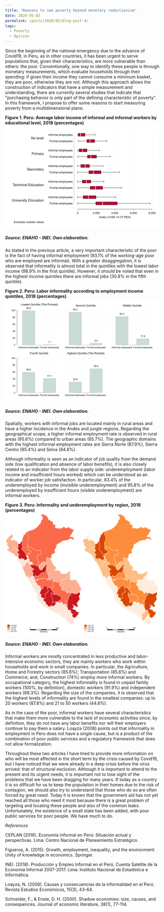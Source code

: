 ```yaml
---
title: 'Reasons to see poverty beyond monetary reductionism'
date: 2020-05-03
permalink: /posts/2020/05/blog-post-4/
tags:
  - Poverty
  - Opinion
---
```


Since the beginning of the national emergency due to the advance of Covid19, in Peru, as in other countries, it has been urgent to serve populations that, given their characteristics, are more vulnerable than others: the poor. Conventionally, one way to identify these people is through monetary measurements, which evaluate households through their spending: if given their income they cannot consume a minimum basket, they are poor, otherwise they are not. Although this approach allows the construction of indicators that have a simple measurement and understanding, there are currently several studies that indicate that "purchasing behavior is only part of the defining characteristic of poverty". In this framework, I propose to offer some reasons to start measuring poverty from a multidimensional plane.

**Figure 1. Peru: Average labor income of informal and informal workers by educational level, 2018 (percentages)**
![Editing a markdown file for a talk](/images/post2graph1.png)
##### Source: ENAHO - INEI. Own elaboration.

As stated in the previous article, a very important characteristic of the poor is the fact of having informal employment (93.1% of the working-age poor who are employed are informal). With a greater disaggregation, it is observed that informality is almost total in the quintiles with the lowest labor income (98.9% in the first quintile). However, it should be noted that even in the highest income quintiles there are informal jobs (30.8% in the fifth quintile).

**Figure 2. Peru: Labor informality according to employment income quintiles, 2018 (percentages)**
![Editing a markdown file for a talk](/images/post2graph2.png)
##### Source: ENAHO - INEI. Own elaboration.

Spatially, workers with informal jobs are located mainly in rural areas and have a higher incidence in the Andes and jungle regions. Regarding the geographical scope, a higher informal employment rate is observed in rural areas (95.6%) compared to urban areas (65.7%). The geographic domains with the highest informal employment rates are Sierra Norte (87.9%), Sierra Centro (85.4%) and Selva (84.8%).

Although informality is seen as an indicator of job quality from the demand side (low qualification and absence of labor benefits), it is also closely related to an indicator from the labor supply side: underemployment (labor income and insufficient hours worked) which can be understood as an indicator of worker job satisfaction. In particular, 83.4% of the underemployed by income (invisible underemployment) and 95.8% of the underemployed by insufficient hours (visible underemployment) are informal workers.

**Figure 3. Peru: Informality and underemployment by region, 2018 (percentages)**
![Editing a markdown file for a talk](/images/post2graph3.png)
##### Source: ENAHO - INEI. Own elaboration.

Informal workers are mostly concentrated in less productive and labor-intensive economic sectors, they are mainly workers who work within households and work in small companies. In particular, the Agriculture, Home and Forestry sectors (85.6%); Transportation (85.6%) and Commerce; and, Construction (74%) employ more informal workers. By occupational category, the highest informality is found in unpaid family workers (100%, by definition), domestic workers (91.9%) and independent workers (89.3%). Regarding the size of the companies, it is observed that the highest levels of informality are found in the smallest companies: up to 20 workers (87.8%) and 21 to 50 workers (44.6%).

As in the case of the poor, informal workers have several characteristics that make them more vulnerable to the lack of economic activities since, by definition, they do not have any labor benefits nor will their employers continue to pay them a salary. Loayza (2008) points out that informality in employment in Peru does not have a single cause, but is a product of the combination of poor public services and a regulatory framework that does not allow formalization.

Throughout these two articles I have tried to provide more information on who will be most affected in the short term by the crisis caused by Covid19, but I have noticed that we were already in a deep crisis before the virus arrived: that of structural exclusion. Although it is important to attend to the present and its urgent needs, it is important not to lose sight of the problems that we have been dragging for many years. If today as a country it is so difficult for us to keep the population in their homes due to the risk of contagion, we should also try to understand that those who do so are often forced by great need. Today it is known that the government aid has not yet reached all those who need it most because there is a great problem of targeting and locating these people and also of the common leaks. Unfortunately, the existence of a small state has been added, with poor public services for poor people. We have much to do.

[^1]: In accordance with the Emergency Decree No. 033-2020 that the Independent Bond provides, other characteristics that potential beneficiaries must have: i) they must not be poor according to the General Register of Homes (PGH); ii) they must be in the geographical areas with the greatest health vulnerability; iii) they must not be recipients of other types of subsidies; and, iv) they should not have contracts with the public sector.

*References*

CEPLAN (2016). Economía informal en Perú: Situación actual y perspectivas. Lima: Centro Nacional de Planeamiento Estratégico.

Figueroa, A. (2015). Growth, employment, inequality, and the environment: Unity of knowledge in economics. Springer.

INEI. (2018). Producción y Empleo Informal en el Perú, Cuenta Satélite de la Economía Informal 2007-2017. Lima: Instituto Nacional de Estadística e Informática.

Loayza, N. (2008). Causas y consecuencias de la informalidad en el Perú. Revista Estudios Económicos, 15(3), 43-64.

Schneider, F., & Enste, D. H. (2000). Shadow economies: size, causes, and consequences. Journal of economic literature, 38(1), 77-114.
